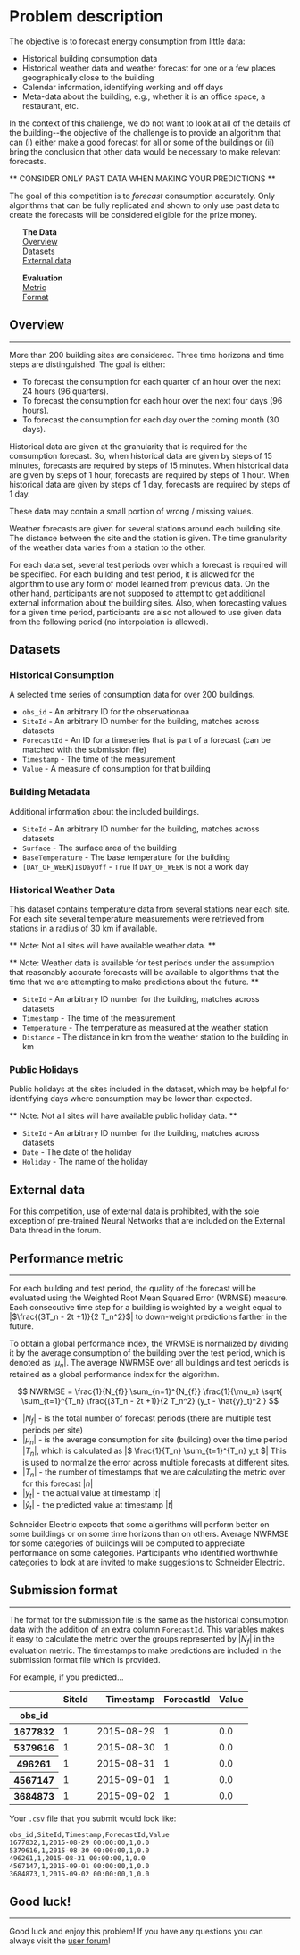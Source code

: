 # Problem description

The objective is to forecast energy consumption from little data:

 - Historical building consumption data
 - Historical weather data and weather forecast for one or a few places geographically close to the building
 - Calendar information, identifying working and off days
 - Meta-data about the building, e.g., whether it is an office space, a restaurant, etc.

In the context of this challenge, we do not want to look at all of the details of the building--the objective of the challenge is to provide an algorithm that can (i) either make a good forecast for all or some of the buildings or (ii) bring the conclusion that other data would be necessary to make relevant forecasts.

** CONSIDER ONLY PAST DATA WHEN MAKING YOUR PREDICTIONS **

The goal of this competition is to _forecast_ consumption accurately. Only algorithms that can be fully replicated and shown to only use past data to create the forecasts will be considered eligible for the prize money.

<div class="container">
	<div class="row">
		<div class="col-xs-3">
			<ul style="list-style: none">
				<li><strong>The Data</strong></li>
				<li><a href="#features_list">Overview</a></li>
				<li><a href="#datasets">Datasets</a></li>
				<li><a href="#external">External data</a></li>
			</ul>
		</div>
		<div class="col-xs-3">
			<ul style="list-style: none">
				<li><strong>Evaluation</strong></li>
				<li><a href="#metric">Metric</a></li>
				<li><a href="#format">Format</a></li>
			</ul>
		</div>
	</div>
</div>

<a id="features_list"></a>

## Overview

-----

More than 200 building sites are considered. Three time horizons and time steps are distinguished. The goal is either:

 - To forecast the consumption for each quarter of an hour over the next 24 hours (96 quarters).
 - To forecast the consumption for each hour over the next four days (96 hours).
 - To forecast the consumption for each day over the coming month (30 days).

Historical data are given at the granularity that is required for the consumption forecast. So, when historical data are given by steps of 15 minutes, forecasts are required by steps of 15 minutes. When historical data are given by steps of 1 hour, forecasts are required by steps of 1 hour. When historical data are given by steps of 1 day, forecasts are required by steps of 1 day.

These data may contain a small portion of wrong / missing values.

Weather forecasts are given for several stations around each building site. The distance between the site and the station is given. The time granularity of the weather data varies from a station to the other.

For each data set, several test periods over which a forecast is required will be specified. For each building and test period, it is allowed for the algorithm to use any form of model learned from previous data. On the other hand, participants are not supposed to attempt to get additional external information about the building sites. Also, when forecasting values for a given time period, participants are also not allowed to use given data from the following period (no interpolation is allowed).


<a id="datasets"></a>

## Datasets

### Historical Consumption

A selected time series of consumption data for over 200 buildings.

 * `obs_id` - An arbitrary ID for the observationaa
 * `SiteId` - An arbitrary ID number for the building, matches across datasets
 * `ForecastId` - An ID for a timeseries that is part of a forecast (can be matched with the submission file)
 * `Timestamp` - The time of the measurement
 * `Value` - A measure of consumption for that building

### Building Metadata

Additional information about the included buildings.

 * `SiteId` - An arbitrary ID number for the building, matches across datasets
 * `Surface` - The surface area of the building
 * `BaseTemperature` - The base temperature for the building
 * `[DAY_OF_WEEK]IsDayOff` - `True` if `DAY_OF_WEEK` is not a work day

### Historical Weather Data

This dataset contains temperature data from several stations near each site. For each site several temperature measurements were retrieved from stations in a radius of 30 km if available.

** Note: Not all sites will have available weather data.  **

** Note: Weather data is available for test periods under the assumption that reasonably accurate forecasts will be available to algorithms that the time that we are attempting to make predictions about the future. **

 * `SiteId` - An arbitrary ID number for the building, matches across datasets
 * `Timestamp` - The time of the measurement
 * `Temperature` - The temperature as measured at the weather station
 * `Distance` - The distance in km from the weather station to the building in km

### Public Holidays

Public holidays at the sites included in the dataset, which may be helpful for identifying days where consumption may be lower than expected.

** Note: Not all sites will have available public holiday data. **

 * `SiteId` - An arbitrary ID number for the building, matches across datasets
 * `Date` - The date of the holiday
 * `Holiday` - The name of the holiday

<a id="external"></a>

## External data

For this competition, use of external data is prohibited, with the sole exception of pre-trained Neural Networks that are included on the External Data thread in the forum.


<a id="metric"></a>

## Performance metric

-----

For each building and test period, the quality of the forecast will be evaluated using the Weighted Root Mean Squared Error (WRMSE) measure. Each consecutive time step for a building is weighted by a weight equal to |$\frac{(3T_n - 2t +1)}{2 T_n^2}$| to down-weight predictions farther in the future.

To obtain a global performance index, the WRMSE is normalized by dividing it by the average consumption of the building over the test period, which is denoted as |$\mu_n$|. The average NWRMSE over all buildings and test periods is retained as a global performance index for the algorithm.

$$
NWRMSE = \frac{1}{N_{f}} \sum_{n=1}^{N_{f}} \frac{1}{\mu_n} \sqrt{ \sum_{t=1}^{T_n} \frac{(3T_n - 2t +1)}{2 T_n^2} (y_t - \hat{y}_t)^2 }
$$

 * |$N_{f}$| - is the total number of forecast periods (there are multiple test periods per site)
 * |$\mu_n$| - is the average consumption for site (building)  over the time period |$T_n$|, which is calculated as |$ \frac{1}{T_n} \sum_{t=1}^{T_n} y_t $| This is used to normalize the error across multiple forecasts at different sites.
 * |$T_n$| - the number of timestamps that we are calculating the metric over for this forecast |$n$|
 * |$y_t$| - the actual value at timestamp |$t$|
 * |$\hat{y}_t$| - the predicted value at timestamp |$t$|

Schneider Electric expects that some algorithms will perform better on some buildings or on some time horizons than on others. Average NWRMSE for some categories of buildings will be computed to appreciate performance on some categories. Participants who identified worthwhile categories to look at are invited to make suggestions to Schneider Electric.

## Submission format

-----

The format for the submission file is the same as the historical consumption data with the addition of an extra column `ForecastId`. This variables makes it easy to calculate the metric over the groups represented by |$N_{f}$| in the evaluation metric. The timestamps to make predictions are included in the submission format file which is provided.

<a id="sub_values"></a>

<div class="well">

For example, if you predicted...

<table class="table">
  <thead>
    <tr style="text-align: right;">
      <th></th>
      <th>SiteId</th>
      <th>Timestamp</th>
      <th>ForecastId</th>
      <th>Value</th>
    </tr>
    <tr>
      <th>obs_id</th>
      <th></th>
      <th></th>
      <th></th>
      <th></th>
    </tr>
  </thead>
  <tbody>
    <tr>
      <th>1677832</th>
      <td>1</td>
      <td>2015-08-29</td>
      <td>1</td>
      <td>0.0</td>
    </tr>
    <tr>
      <th>5379616</th>
      <td>1</td>
      <td>2015-08-30</td>
      <td>1</td>
      <td>0.0</td>
    </tr>
    <tr>
      <th>496261</th>
      <td>1</td>
      <td>2015-08-31</td>
      <td>1</td>
      <td>0.0</td>
    </tr>
    <tr>
      <th>4567147</th>
      <td>1</td>
      <td>2015-09-01</td>
      <td>1</td>
      <td>0.0</td>
    </tr>
    <tr>
      <th>3684873</th>
      <td>1</td>
      <td>2015-09-02</td>
      <td>1</td>
      <td>0.0</td>
    </tr>
  </tbody>
</table>

</div>

Your `.csv` file that you submit would look like:

    obs_id,SiteId,Timestamp,ForecastId,Value
    1677832,1,2015-08-29 00:00:00,1,0.0
    5379616,1,2015-08-30 00:00:00,1,0.0
    496261,1,2015-08-31 00:00:00,1,0.0
    4567147,1,2015-09-01 00:00:00,1,0.0
    3684873,1,2015-09-02 00:00:00,1,0.0


## Good luck!

--------

Good luck and enjoy this problem! If you have any questions you can always visit the [user forum](http://community.drivendata.org/)!
